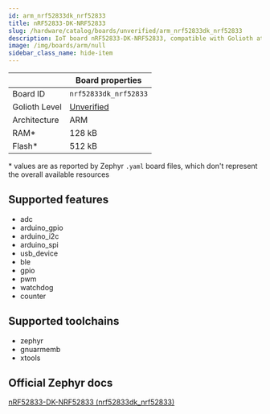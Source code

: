 ```yaml
---
id: arm_nrf52833dk_nrf52833
title: nRF52833-DK-NRF52833
slug: /hardware/catalog/boards/unverified/arm_nrf52833dk_nrf52833
description: IoT board nRF52833-DK-NRF52833, compatible with Golioth at unverified level.
image: /img/boards/arm/null
sidebar_class_name: hide-item
---
```


[//]: # (This is an auto-generated file, do not edit! Changes to it will be lost upon re-generation)



|                | Board properties     |
| -------------  | -------------------- |
| Board ID       | `nrf52833dk_nrf52833` |
| Golioth Level  | [Unverified](/hardware#unverified-boards) |
| Architecture   | ARM |
| RAM*           | 128 kB |
| Flash*         | 512 kB |

\* values are as reported by Zephyr `.yaml` board files, which don't represent the overall available resources



## Supported features

* adc
* arduino_gpio
* arduino_i2c
* arduino_spi
* usb_device
* ble
* gpio
* pwm
* watchdog
* counter

## Supported toolchains

* zephyr
* gnuarmemb
* xtools

## Official Zephyr docs

[nRF52833-DK-NRF52833 (nrf52833dk_nrf52833)](https://docs.zephyrproject.org/latest/boards/arm/nrf52833dk_nrf52833/doc/index.html)
